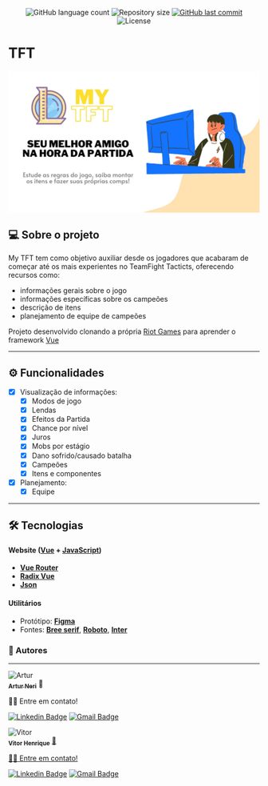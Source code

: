 <p align="center">
  <img alt="GitHub language count" src="https://img.shields.io/github/languages/count/Artur-Neri/TFT?color=%2304D361">

  <img alt="Repository size" src="https://img.shields.io/github/repo-size/Artur-Neri/TFT">
  
  <a href="https://github.com/Artur-Neri/TFT/commits/master" target="_blank">
    <img alt="GitHub last commit" src="https://img.shields.io/github/last-commit/Artur-Neri/TFT">
  </a>
    
   <img alt="License" src="https://img.shields.io/badge/license-MIT-brightgreen">
  
 
</p>

# TFT

<img  src="/web/public/banner.jpg" width="1280px;" alt="banner" align="center"/>


## 💻 Sobre o projeto

My TFT tem como objetivo auxiliar desde os jogadores que acabaram de começar até os mais experientes  no TeamFight Tacticts, oferecendo recursos como: 

- informações gerais sobre o jogo
- informações específicas sobre os campeões
- descrição de itens
- planejamento de equipe de campeões

Projeto desenvolvido clonando a própria [Riot Games](https://teamfighttactics.leagueoflegends.com/pt-br/?utm_medium=card3%2Bwww.riotgames.com&utm_source=riotbar) para aprender o framework [Vue](https://vuejs.org/)

---

## ⚙️ Funcionalidades

- [x] Visualização de informações:
  - [x] Modos de jogo
  - [x] Lendas
  - [x] Efeitos da Partida
  - [x] Chance por nível
  - [x] Juros
  - [x] Mobs por estágio
  - [x] Dano sofrido/causado batalha
  - [x] Campeões
  - [x] Itens e componentes
- [x] Planejamento:
  - [x] Equipe

---

## 🛠 Tecnologias

#### **Website**  ([Vue](https://vuejs.org/)  +  [JavaScript](https://developer.mozilla.org/pt-BR/docs/web/javascript/guide/introduction))

-   **[Vue Router](https://router.vuejs.org/)**
-   **[Radix Vue](https://www.radix-vue.com/)**
-   **[Json](https://developer.mozilla.org/pt-BR/docs/Learn/JavaScript/Objects/JSON)**
  
#### [](https://github.com/tgmarinho/Ecoleta#utilit%C3%A1rios)**Utilitários**

-   Protótipo:  **[Figma](https://www.figma.com/)**
-   Fontes:  **[Bree serif](https://fonts.google.com/specimen/Bree+Serif)**,  **[Roboto](https://fonts.google.com/specimen/Roboto)**, **[Inter](https://fonts.google.com/specimen/Inter)**

### 🧑 Autores

---
<section>
  <div>
   <img  src="https://avatars.githubusercontent.com/u/110543447?v=4" width="100px;" alt="Artur"/>
   <br />
   <a href="https:github.com/Artur-Neri/" target="_blank"><sub><b>Artur Neri</b></sub></a> 🧨
  
  👋🏽 Entre em contato!
  
  [![Linkedin Badge](https://img.shields.io/badge/-Artur-blue?style=flat-square&logo=Linkedin&logoColor=white&link=https://www.linkedin.com/in/artur-neri)](https://www.linkedin.com/in/artur-neri) 
  [![Gmail Badge](https://img.shields.io/badge/-arturnerictt@gmail.com-c14438?style=flat-square&logo=Gmail&logoColor=white&link=mailto:arturnerictt@gmail.com)](mailto:arturnerictt@gmail.com)
</div>

  <div>
   <img  src="https://avatars.githubusercontent.com/u/92743903?v=4" width="100px;" alt="Vitor"/>
   <br />
   <sub><b>Vitor Henrique</b></sub></a> <a href="https:github.com/Vitor-HenriqueAS/" target="_blank">👻
  
  👋🏽 Entre em contato!
  
  [![Linkedin Badge](https://img.shields.io/badge/-Vitor-blue?style=flat-square&logo=Linkedin&logoColor=white&link=https://www.linkedin.com/in/vitor-henriqueas/)](https://www.linkedin.com/in/artur-neri) 
  [![Gmail Badge](https://img.shields.io/badge/-vitorhenrique.a12@gmail.com-c14438?style=flat-square&logo=Gmail&logoColor=white&link=mailto:vitorhenrique.a12@gmail.com)](mailto:vitorhenrique.a12@gmail.com)
</div>
</section>
